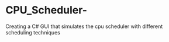 # CPU_Scheduler-
Creating a C# GUI that simulates the cpu scheduler with different scheduling techniques
